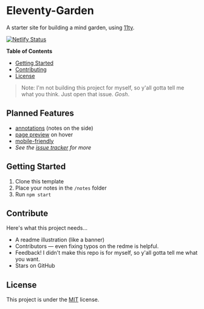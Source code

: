 # Eleventy-Garden
A starter site for building a mind garden, using [11ty](https://github.com/11ty/eleventy).

[![Netlify Status](https://api.netlify.com/api/v1/badges/4ce845a6-b009-4fcf-9ad4-a560d01a0073/deploy-status)](https://app.netlify.com/sites/eleventy-garden/deploys)

**Table of Contents**
- [Getting Started](#getting-started)
- [Contributing](#contribute)
- [License](#license)

> Note: I'm not building this project for myself, so y'all gotta tell me what you think. Just open that issue. *Gosh*.

## Planned Features
- [annotations](https://github.com/b3u/eleventy-garden/issues/3) (notes on the side)
- [page preview](https://github.com/b3u/eleventy-garden/issues/2) on hover
- [mobile-friendly](https://github.com/b3u/eleventy-garden/issues/7)
- _See the [issue tracker](https://github.com/b3u/eleventy-garden) for more_

## Getting Started
1. Clone this template
2. Place your notes in the `/notes` folder
3. Run `npm start`

## Contribute
Here's what this project needs...
- A readme illustration (like a banner)
- Contributors — even fixing typos on the redme is helpful.
- Feedback! I didn't make this repo is for myself, so y'all gotta tell me what you want.
- Stars on GitHub

## License
This project is under the [MIT](https://github.com/b3u/eleventy-garden/blob/master/LICENSE) license.
